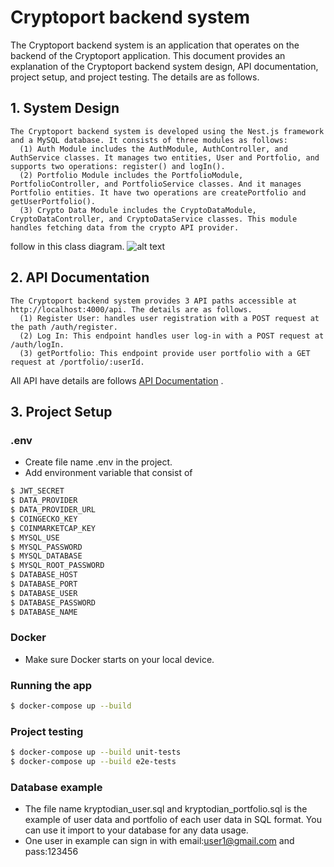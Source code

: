 # Cryptoport backend system

The Cryptoport backend system is an application that operates on the backend of the Cryptoport application. This document provides an explanation of the Cryptoport backend system design, API documentation, project setup, and project testing. The details are as follows.

## 1. System Design

    The Cryptoport backend system is developed using the Nest.js framework and a MySQL database. It consists of three modules as follows:
      (1) Auth Module includes the AuthModule, AuthController, and AuthService classes. It manages two entities, User and Portfolio, and supports two operations: register() and logIn().
      (2) Portfolio Module includes the PortfolioModule, PortfolioController, and PortfolioService classes. And it manages Portfolio entities. It have two operations are createPortfolio and getUserPortfolio().
      (3) Crypto Data Module includes the CryptoDataModule, CryptoDataController, and CryptoDataService classes. This module handles fetching data from the crypto API provider.

follow in this class diagram. ![alt text](https://res.cloudinary.com/dmdxfjunb/image/upload/v1718969121/kryptodian_eavtbh.jpg)

## 2. API Documentation

    The Cryptoport backend system provides 3 API paths accessible at http://localhost:4000/api. The details are as follows.
      (1) Register User: handles user registration with a POST request at the path /auth/register.
      (2) Log In: This endpoint handles user log-in with a POST request at /auth/logIn.
      (3) getPortfolio: This endpoint provide user portfolio with a GET request at /portfolio/:userId.


All API have details are follows [API Documentation](https://documenter.getpostman.com/view/19296288/2sA3XTfLKb) .

## 3. Project Setup

### .env 
- Create file name .env in the project.
- Add environment variable that consist of 
```bash
$ JWT_SECRET
$ DATA_PROVIDER
$ DATA_PROVIDER_URL
$ COINGECKO_KEY
$ COINMARKETCAP_KEY
$ MYSQL_USE
$ MYSQL_PASSWORD
$ MYSQL_DATABASE
$ MYSQL_ROOT_PASSWORD
$ DATABASE_HOST
$ DATABASE_PORT
$ DATABASE_USER
$ DATABASE_PASSWORD
$ DATABASE_NAME
```
### Docker
- Make sure Docker starts on your local device.

### Running the app
```bash
$ docker-compose up --build
```
### Project testing
```bash
$ docker-compose up --build unit-tests
$ docker-compose up --build e2e-tests
```
### Database example
- The file name kryptodian_user.sql and kryptodian_portfolio.sql is the example of user data and portfolio of each user data in SQL format. You can use it import to your database for any data usage.
- One user in example can sign in with email:user1@gmail.com and pass:123456

 